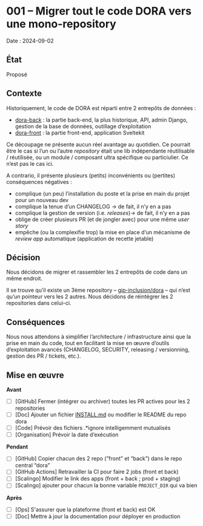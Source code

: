 
# 001 – Migrer tout le code DORA vers une mono-repository

Date : 2024-09-02

## État

Proposé

## Contexte

Historiquement, le code de DORA est réparti entre 2 entrepôts de données : 

- [dora-back](https://github.com/gip-inclusion/dora-back) : la partie back-end, la plus historique, API, admin Django, gestion de la base de données, outillage d’exploitation
- [dora-front](https://github.com/gip-inclusion/dora-front) : la partie front-end, application Sveltekit

Ce découpage ne présente aucun réel avantage au quotidien. Ce pourrait être le cas si l’un ou l’autre *repository* était une lib indépendante réutilisable / réutilisée, ou un module / composant ultra spécifique ou particiulier. Ce n’est pas le cas ici.

A contrario, il présente plusieurs (petits) inconvénients ou (pertites) conséquences négatives :

- complique (un peu) l’installation du poste et la prise en main du projet pour un nouveau dev
- complique la tenue d’un CHANGELOG → de fait, il n’y en a pas
- complique la gestion de version (i.e. *releases*)→ de fait, il n’y en a pas
- oblige de créer plusieurs PR (et de jongler avec) pour une même *user story*
- empêche (ou la complexifie trop) la mise en place d’un mécanisme de *review app* automatique (application de recette jetable)

## Décision

Nous décidons de migrer et rassembler les 2 entrepôts de code dans un même endroit.

Il se trouve qu’il existe un 3ème repository – [gip-inclusion/dora](https://github.com/gip-inclusion/dora) – qui n’est qu’un pointeur vers les 2 autres. Nous décidons de réintégrer les 2 repositories dans celui-ci.

## Conséquences

Nous nous attendons à simplifier l’architecture / infrastructure ainsi que la prise en main du code, tout en facilitant la mise en œuvre d’outils d’exploitation avancés (CHANGELOG, SECURITY, releasing / versionning, gestion des PR / tickets, etc.).

## Mise en œuvre

**Avant**

- [ ]  [GitHub] Fermer (intégrer ou archiver) toutes les PR actives pour les 2 repositories
- [ ]  [Doc] Ajouter un fichier [INSTALL.md](http://INSTALL.md) ou modifier le README du repo dora
- [ ]  [Code] Prévoir des fichiers .*ignore intelligemment mutualisés
- [ ]  [Organisation] Prévoir la date d’exécution

**Pendant**

- [ ]  [GitHub] Copier chacun des 2 repo (”front” et “back”) dans le repo central “dora”
- [ ]  [GitHub Actions] Retravailler la CI pour faire 2 jobs (front et back)
- [ ]  [Scalingo] Modifier le link des apps (front + back ; prod + staging)
- [ ]  [Scalingo] ajouter pour chacun la bonne variable `PROJECT_DIR` qui va bien

**Après**
- [ ] [Ops] S'assurer que la plateforme (front et back) est OK
- [ ] [Doc] Mettre à jour la documentation pour déployer en production